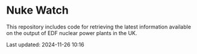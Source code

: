 # Nuke Watch

This repository includes code for retrieving the latest information available on the output of EDF nuclear power plants in the UK.

Last updated: 2024-11-26 10:16